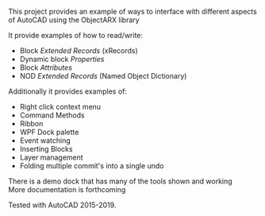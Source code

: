 This project provides an example of ways to interface with different aspects of AutoCAD using the ObjectARX library

It provide examples of how to read/write: 
* Block _Extended Records_ (xRecords)
* Dynamic block _Properties_
* Block _Attributes_
* NOD _Extended Records_ (Named Object Dictionary)

Additionally it provides examples of:
* Right click context menu
* Command Methods
* Ribbon
* WPF Dock palette
* Event watching
* Inserting Blocks
* Layer management
* Folding multiple commit's into a single undo

There is a demo dock that has many of the tools shown and working <br>
More documentation is forthcoming

Tested with AutoCAD 2015-2019.
